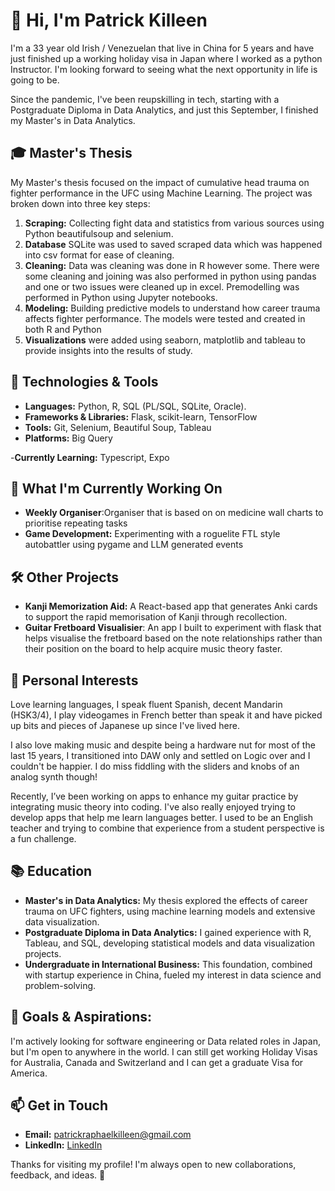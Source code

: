 # 👋 Hi, I'm Patrick Killeen

I'm a 33 year old Irish / Venezuelan that live in China for 5 years and have just finished up a working holiday visa in Japan where I worked as a python Instructor. I'm looking forward to seeing what the next opportunity in life is going to be. 


Since the pandemic, I've been reupskilling in tech, starting with a Postgraduate Diploma in Data Analytics, and just this September, I finished my Master's in Data Analytics.

## 🎓 Master's Thesis
My Master's thesis focused on the impact of cumulative head trauma on fighter performance in the UFC using Machine Learning. The project was broken down into three key steps:

1. **Scraping:** Collecting fight data and statistics from various sources using Python beautifulsoup and selenium.
2. **Database** SQLite was used to saved scraped data which was happened into csv format for ease of cleaning.  
3. **Cleaning:** Data was cleaning was done in R however some. There were some cleaning and joining was also performed in python using pandas and one or two issues were cleaned up in excel. Premodelling was performed in Python using Jupyter notebooks.
4. **Modeling:** Building predictive models to understand how career trauma affects fighter performance. The models were tested and created in both R and Python
5. **Visualizations** were added using seaborn, matplotlib and tableau to provide insights into the results of study.

## 🔧 Technologies & Tools
- **Languages:** Python, R,  SQL (PL/SQL, SQLite, Oracle).
- **Frameworks & Libraries:** Flask, scikit-learn, TensorFlow
- **Tools:** Git, Selenium, Beautiful Soup, Tableau
- **Platforms:** Big Query

-**Currently Learning:** Typescript, Expo

## 🌱 What I'm Currently Working On
- **Weekly Organiser**:Organiser that is based on on medicine wall charts to prioritise repeating tasks
- **Game Development:** Experimenting with a roguelite FTL style autobattler using pygame and LLM generated events

## 🛠️ Other Projects
- **Kanji Memorization Aid:** A React-based app that generates Anki cards to support the rapid memorisation of Kanji through recollection. 
- **Guitar Fretboard Visualisier**: An app I built to experiment with flask that helps visualise the fretboard based on the note relationships rather than their position on the board to help acquire music theory faster.


## 🎸 Personal Interests

Love learning languages, I speak fluent Spanish, decent Mandarin (HSK3/4), I play videogames in French better than speak it and have picked up bits and pieces of Japanese up since I've lived here.

I also love making music and despite being a hardware nut for most of the last 15 years, I transitioned into DAW only and settled on Logic over and I couldn't be happier. I do miss fiddling with the sliders and knobs of an analog synth though! 

Recently, I’ve been working on apps to enhance my guitar practice by integrating music theory into coding. I've also really enjoyed trying to develop apps that help me learn languages better. I used to be an English teacher and trying to combine that experience from a student perspective is a fun challenge. 

## 📚 Education
- **Master's in Data Analytics:** My thesis explored the effects of career trauma on UFC fighters, using machine learning models and extensive data visualization.
- **Postgraduate Diploma in Data Analytics:** I gained experience with R, Tableau, and SQL, developing statistical models and data visualization projects.
- **Undergraduate in International Business:** This foundation, combined with startup experience in China, fueled my interest in data science and problem-solving.

## 🎯 Goals & Aspirations: 
I'm actively looking for software engineering or Data related roles in Japan, but I'm open to anywhere in the world. I can still get working Holiday Visas for Australia, Canada and Switzerland and I can get a graduate Visa for America.

## 📫 Get in Touch
- **Email:** patrickraphaelkilleen@gmail.com
- **LinkedIn:** [LinkedIn]([www.linkedin.com/in/patrickrk](https://www.linkedin.com/in/patrickrk/))

Thanks for visiting my profile! I'm always open to new collaborations, feedback, and ideas. 🚀
